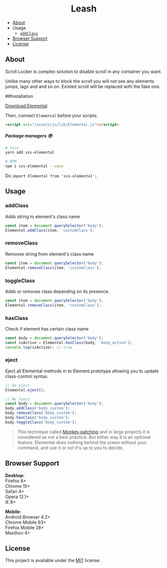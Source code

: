 <h1 align="center">Leash</h1>

- [About](#about)
- Usage
  - [`addClass`](#addclass)
- [Browser Support](#browser-support)
- [License](#license)

## About
Scroll Locker is complex solution to disable scroll in any container you want.

Unlike many other ways to block the scroll you will not see any elements jumps, lags and and so on. Existed scroll will be replaced with the fake one.

   

##Installation

<a target="_blank" href="https://raw.githubusercontent.com/Natteke/SmokinSexySoftware/master/packages/Elemental/dist/Elemental.js">Download Elemental</a>

Then, connect `Elemental` before your scripts.

```html
<script src="/assets/js/lib/Elemental.js"></script>
```
 
##### Package managers 😎

```sh
# Yarn
yarn add sss-elemental

# NPM
npm i sss-elemental --save
```
Do `import Elemental from 'sss-elemental';`

## Usage
### addClass

Adds string to element's class name

```Javascript
const item = document.querySelector('body');
Elemental.addClass(item, 'customClass');
```
### removeClass

Removes string from element's class name

```Javascript
const item = document.querySelector('body');
Elemental.removeClass(item, 'customClass');
```

### toggleClass

Adds or removes class depending on its presence.

```Javascript
const item = document.querySelector('body');
Elemental.removeClass(item, 'customClass');
```
### hasClass

Check if element has certain class name

```Javascript
const body = document.querySelector('body');
const isActive = Elemental.hasClass(body, 'body_active');
console.log(isActive); // true
```

### eject

Eject all Elemental methods in to Element.prototype allowing you to update class-control syntax.

```Javascript
// Do eject 
Elemental.eject();

// Be fancy
const body = document.querySelector('body');
body.addClass('body_custom');
body.removeClass('body_custom');
body.hasClass('body_custom');
body.toggleClass('body_custom');
```
> This technique called [Monkey patching](https://ru.wikipedia.org/wiki/Monkey_patch) and in large projects it is considered as not a best practice.
But either way it is an optional feature. Elemental does nothing behind the scene without your command, and use it or not it's up to you to decide.

## Browser Support
**Desktop:**  
Firefox 8+  
Chrome 15+   
Safari 4+  
Opera 12.1+   
IE 8+  

**Mobile:**  
Android Browser 4.2+  
Chrome Mobile 63+  
Firefox Mobile 28+   
Maxthon 4+
 
## License 
This project is available under the [MIT](https://opensource.org/licenses/mit-license.php) license.